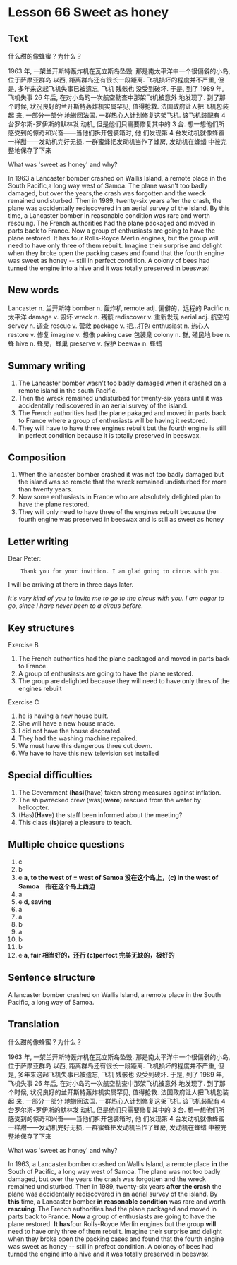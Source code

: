 # Lesson 66 Sweet as honey

## Text

什么甜的像蜂蜜？为什么？

1963 年, 一架兰开斯特轰炸机在瓦立斯岛坠毁. 那是南太平洋中一个很偏僻的小岛, 位于萨摩亚群岛
以西, 距离群岛还有很长一段距离. 飞机损坏的程度并不严重, 但是, 多年来这起飞机失事已被遗忘, 飞机
残骸也 没受到破坏. 于是, 到了 1989 年, 飞机失事 26 年后, 在对小岛的一次航空勘查中那架飞机被意外
地发现了. 到了那个时候, 状况良好的兰开斯特轰炸机实属罕见, 值得抢救. 法国政府让人把飞机包装起
来, 一部分一部分 地搬回法国. 一群热心人计划修复这架飞机. 该飞机装配有 4 台罗尔斯-罗伊斯的默林发
动机, 但是他们只需要修复其中的 3 台. 想一想他们所感受到的惊奇和兴奋——当他们拆开包装箱时, 他
们发现第 4 台发动机就像蜂蜜一样甜——发动机完好无损. 一群蜜蜂把发动机当作了蜂房, 发动机在蜂蜡
中被完整地保存了下来

What was 'sweet as honey' and why?

In 1963 a Lancaster bomber crashed on Wallis Island, a remote place in the South Pacific,a long way west of Samoa.
The plane wasn't too badly damaged, but over the years,the crash was forgotten and the wreck remained undisturbed.
Then in 1989, twenty-six years after the crash, the plane was accidentally rediscovered in an aerial survey of the island.
By this time, a Lancaster bomber in reasonable condition was rare and worth rescuing.
The French authorities had the plane packaged and moved in parts back to France.
Now a group of enthusiasts are going to have the plane restored.
It has four Rolls-Royce Merlin engines, but the group will need to have only three of them rebuilt.
Imagine their surprise and delight when they broke open the packing cases and found that the fourth engine was sweet as honey -- still in perfect condition.
A colony of bees had turned the engine into a hive and it was totally preserved in beeswax!

## New words

Lancaster n. 兰开斯特
bomber n. 轰炸机
remote adj. 偏僻的，远程的
Pacific n. 太平洋
damage v. 毁坏
wreck n. 残骸
rediscover v. 重新发现
aerial adj. 航空的
servey n. 调查
rescue v. 营救
package v. 把...打包
enthusiast n. 热心人
restore v. 修复
imagine v. 想像
paking case 包装臬
colony n. 群, 殖民地
bee n. 蜂
hive n. 蜂房，蜂巢
preserve v. 保护
beewax n. 蜂蜡

## Summary writing

1. The Lancaster bomber wasn't too badly damaged when it crashed on a remote island in the south Pacific.
2. Then the wreck remained undisturbed for twenty-six years until it was accidentally rediscovered in an aerial survey of the island.
3. The French authorities had the plane pakaged and moved in parts back to France where a group of enthusiasts will be having it restored.
4. They will have to have three engines rebuilt but the fourth engine is still in perfect condition because it is totally preserved in beeswax. 

## Composition

1. When the lancaster bomber crashed it was not too badly damaged but the island was so remote that the wreck remained undisturbed for more than twenty years.
2. Now some enthusiasts in France who are absolutely delighted plan to have the plane restored.
3. They will only need to have three of the engines rebuilt because the fourth engine was preserved in beeswax and is still as sweet as honey

## Letter writing

Dear Peter:

        Thank you for your invition. I am glad going to circus with you.
I will be arriving at there in three days later.

*It's very kind of you to invite me to go to the circus with you.*
*I am eager to go, since I have never been to a circus before.*

## Key structures

Exercise B

1. The French authorities had the plane packaged and moved in parts back to France.
2. A group of enthusiasts are going to have the plane restored.
3. The group are delighted because they will need to have only thres of the engines rebuilt

Exercise C

1. he is having a new house built.
2. She will have a new house made.
3. I did not have the house decorated.
4. They had the washing machine repaired.
5. We must have this dangerous three cut down.
6. We have to have this new television set installed

## Special difficulties

1. The Government (**has**)(have) taken strong measures against inflation.
2. The shipwrecked crew (was)(**were**) rescued from the water by helicopter.
3. (Has)(**Have**) the staff been informed about the meeting?
4. This class (**is**)(are) a pleasure to teach.

## Multiple choice questions

1. c
2. b
3. ~~c~~ **a, to the west of = west of Samoa 没在这个岛上，(c) in the west of Samoa　指在这个岛上西边**
4. a
5. ~~c~~ **d, saving**
6. a
7. a
8. b
9. a
10. b
11. b
12. ~~c~~ **a, fair 相当好的，还行 (c)perfect 完美无缺的，极好的**

## Sentence structure

A lancaster bomber crashed on Wallis Island, a remote place in the South Pacific, a long way of Samoa.

## Translation

什么甜的像蜂蜜？为什么？

1963 年, 一架兰开斯特轰炸机在瓦立斯岛坠毁. 那是南太平洋中一个很偏僻的小岛, 位于萨摩亚群岛
以西, 距离群岛还有很长一段距离. 飞机损坏的程度并不严重, 但是, 多年来这起飞机失事已被遗忘, 飞机
残骸也 没受到破坏. 于是, 到了 1989 年, 飞机失事 26 年后, 在对小岛的一次航空勘查中那架飞机被意外
地发现了. 到了那个时候, 状况良好的兰开斯特轰炸机实属罕见, 值得抢救. 法国政府让人把飞机包装起
来, 一部分一部分 地搬回法国. 一群热心人计划修复这架飞机. 该飞机装配有 4 台罗尔斯-罗伊斯的默林发
动机, 但是他们只需要修复其中的 3 台. 想一想他们所感受到的惊奇和兴奋——当他们拆开包装箱时, 他
们发现第 4 台发动机就像蜂蜜一样甜——发动机完好无损. 一群蜜蜂把发动机当作了蜂房, 发动机在蜂蜡
中被完整地保存了下来

What was 'sweet as honey' and why?

In 1963, a Lancaster bomber crashed on Wallis Island, a remote place **in** the South of Pacific, a long way west of Samoa.
The plane was not too badly damaged, but over the years the crash was forgotten and the wreck remained undisturbed.
Then in 1989, twenty-six years **after the crash** the plane was accidentally rediscovered in an aerial survey of the island.
By **this** time, a Lancaster bomber **in reasonable condition** was rare and worth **rescuing**.
The French authorities had the plane packaged and moved in parts back to France.
**Now** a group of enthusiasts are going to have the plane restored.
**It has**four Rolls-Royce Merlin engines but the group **will** need to have only three of them rebuilt.
Imagine their surprise and delight when they broke open the packing cases and found that the fourth engine was sweet as honey -- still in prefect condition.
A coloney of bees had turned the engine into a hive and it was totally preserved in beeswax.

